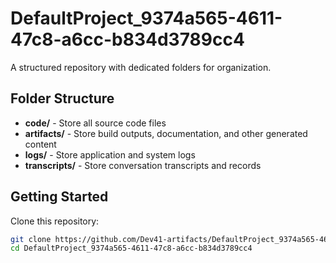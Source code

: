 # DefaultProject_9374a565-4611-47c8-a6cc-b834d3789cc4
A structured repository with dedicated folders for organization.

## Folder Structure

- **code/** - Store all source code files
- **artifacts/** - Store build outputs, documentation, and other generated content
- **logs/** - Store application and system logs
- **transcripts/** - Store conversation transcripts and records

## Getting Started

Clone this repository:
```bash
git clone https://github.com/Dev41-artifacts/DefaultProject_9374a565-4611-47c8-a6cc-b834d3789cc4
cd DefaultProject_9374a565-4611-47c8-a6cc-b834d3789cc4
```
